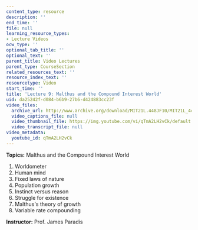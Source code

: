 ```yaml
---
content_type: resource
description: ''
end_time: ''
file: null
learning_resource_types:
- Lecture Videos
ocw_type: ''
optional_tab_title: ''
optional_text: ''
parent_title: Video Lectures
parent_type: CourseSection
related_resources_text: ''
resource_index_text: ''
resourcetype: Video
start_time: ''
title: 'Lecture 9: Malthus and the Compound Interest World'
uid: da25242f-d084-b6b9-27b6-d424883cc23f
video_files:
  archive_url: http://www.archive.org/download/MIT21L.448JF10/MIT21L_448JF10_lec09_300k.mp4
  video_captions_file: null
  video_thumbnail_file: https://img.youtube.com/vi/qTmA2LH2vCk/default.jpg
  video_transcript_file: null
video_metadata:
  youtube_id: qTmA2LH2vCk
---
```


**Topics:** Malthus and the Compound Interest World

1.  Worldometer
2.  Human mind
3.  Fixed laws of nature
4.  Population growth
5.  Instinct versus reason
6.  Struggle for existence
7.  Malthus's theory of growth
8.  Variable rate compounding

**Instructor:** Prof. James Paradis



